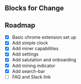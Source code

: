## Blocks for Change

## Roadmap

- [x] Basic chrome extension set up
- [x] Add simple clock
- [x] Add miner capabilities
- [x] Add settings
- [x] Add salutation and onboarding
- [x] Add mining indicator
- [x] Add search-bar
- [ ] FAQ and Slack link
